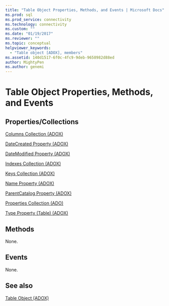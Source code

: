 ```yaml
---
title: "Table Object Properties, Methods, and Events | Microsoft Docs"
ms.prod: sql
ms.prod_service: connectivity
ms.technology: connectivity
ms.custom: ""
ms.date: "01/19/2017"
ms.reviewer: ""
ms.topic: conceptual
helpviewer_keywords: 
  - "Table object [ADOX], members"
ms.assetid: 140d1517-6f0c-4fc9-9deb-9658982d88ed
author: MightyPen
ms.author: genemi
---
```

# Table Object Properties, Methods, and Events
## Properties/Collections  
 [Columns Collection (ADOX)](../../../ado/reference/adox-api/columns-collection-adox.md)  
  
 [DateCreated Property (ADOX)](../../../ado/reference/adox-api/datecreated-property-adox.md)  
  
 [DateModified Property (ADOX)](../../../ado/reference/adox-api/datemodified-property-adox.md)  
  
 [Indexes Collection (ADOX)](../../../ado/reference/adox-api/indexes-collection-adox.md)  
  
 [Keys Collection (ADOX)](../../../ado/reference/adox-api/keys-collection-adox.md)  
  
 [Name Property (ADOX)](../../../ado/reference/adox-api/name-property-adox.md)  
  
 [ParentCatalog Property (ADOX)](../../../ado/reference/adox-api/parentcatalog-property-adox.md)  
  
 [Properties Collection (ADO)](../../../ado/reference/ado-api/properties-collection-ado.md)  
  
 [Type Property (Table) (ADOX)](../../../ado/reference/adox-api/type-property-table-adox.md)  
  
## Methods  
 None.  
  
## Events  
 None.  
  
## See also  
 [Table Object (ADOX)](../../../ado/reference/adox-api/table-object-adox.md)
